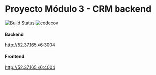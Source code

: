 # Proyecto Módulo 3 - CRM backend



[![Build Status](https://travis-ci.org/iqdavidh/m3_crm_backend.svg?branch=master)](https://travis-ci.org/iqdavidh/m3_crm_backend)  [![codecov](https://codecov.io/gh/iqdavidh/m3_crm_backend/branch/master/graph/badge.svg)](https://codecov.io/gh/iqdavidh/m3_crm_backend)


#### Backend
http://52.37.165.46:3004

#### Frontend
http://52.37.165.46:4004

